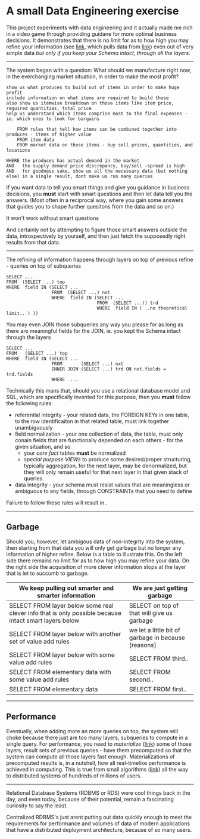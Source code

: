 # A small Data Engineering exercise

This project experiments with data engineering and it actually made me rich in a video game through providing guidane for more optimal business decisions. It demonstrates that there is no limit for as to how high you may refine your information (see [link](https://github.com/anzo-p/eve-in-oracle/blob/b4f763331b5972e0729519fbf1f61944ca6f4b55/4_reports/materials.sql#L236), which pulls data from [link](https://github.com/anzo-p/eve-in-oracle/blob/b4f763331b5972e0729519fbf1f61944ca6f4b55/1_create/7_create_view.sql#L70)) even out of very simple data *but only if you keep your Schema intact, through all the layers*.

---

The system began with a question: What should we manufacture right now, in the everchanging market situation, in order to make the most profit?

```
show us what produces to build out of items in order to make huge profit
include information on what items are required to build those
also show us itemwise breakdown on those items like item price, required quantities, total price
help us understand which items comprise most to the final expenses - ie. which ones to look for bargains

    FROM rules that tell how items can be combined together into produces - items of higher value
    FROM item data
    FROM market data on those items - buy sell prices, quantities, and locations

WHERE the produces has actual demand in the market
AND   the supply demand price discrepancy, buy/sell -spread is high
AND   for goodness sake, show us all the necessary data (but nothing else) in a single result, dont make us run many queries
```

If you want data to tell you smart things and give you guidance in business decisions, you **must** start with smart questions and then let data tell you the answers. (Most often in a reciprocal way, where you gain some answers that guides you to shape further quesitons from the data and so on.)

It won't work without smart questions

And certainly not by attempting to figure those smart answers outside the data, introspectively by yourself, and then just fetch the supposedly right results from that data.

---

The refining of information happens through layers on top of previous refine - queries on top of subqueries

```
SELECT ...
FROM  (SELECT ...) top
WHERE  field IN (SELECT ...
                 FROM  (SELECT ...) nxt
                 WHERE  field IN (SELECT ...
                                  FROM  (SELECT ...)) trd
                                  WHERE  field IN ( ..no theoretical limit.. ) ))
```

You may even JOIN those subqueries any way you please for as long as there are meaningful fields for the JOIN, ie. you kept the Schema intact through the layers

```
SELECT ...
FROM   (SELECT ...) top
WHERE  field IN (SELECT ...
                 FROM       (SELECT ...) nxt
                 INNER JOIN (SELECT ...) trd ON nxt.fields = trd.fields
                 WHERE  ...
```

Technically this mans that, should you use a relational database model and SQL, which are specifically invented for this purpose, then you **must** follow the following rules:
- referential integrity - your related data, the FOREIGN KEYs in one table, to the row identificaiton in that related table, must link together unambiguously
- field normalization - your one collection of data, the table, must only conain fields that are functionally depended on each others - for the given situation, and so
  - your *core fact* tables **must** be normalized
  - *special purpose VIEWs* to produce some desired/proper structuring, typically aggregation, for the next layer, may be denormalized, but they will only remain useful for that next layer in that given stack of queries
- data integrity - your schema must resist values that are meaningless or ambiguous to any fields, through CONSTRAINTs that you need to define

Failure to follow these rules will result in..

---

## Garbage

Should you, however, let ambigous data of non-integrity into the system, then starting from that data you will only get garbage but no longer any information of higher refine. Below is a table to illustrate this. On the left side there remains no limit for as to how high you may refine your data. On the right side the acquisition of more clever information stops at the layer that is let to succumb to garbage.

| We keep pulling out smarter and smarter information | We are just getting garbage |
| ------------- | ----------- |
| SELECT FROM layer below some real clever info that is only possible because intact smart layers below | SELECT on top of that will give us garbage |
| SELECT FROM layer below with another set of value add rules | we let a little bit of garbage in because [reasons] |
| SELECT FROM layer below with some value add rules | SELECT FROM third.. |
| SELECT FROM elementary data with some value add rules | SELECT FROM second.. |
| SELECT FROM elementary data | SELECT FROM first.. |

---

## Performance

Eventually, when adding more an more queries on top, the system will choke because there just are too many layers, subqueries to compute in a single query. For performance, you need to *materialize* ([link](https://github.com/anzo-p/eve-in-oracle/blob/b4f763331b5972e0729519fbf1f61944ca6f4b55/1_create/7_create_view.sql)) some of those layers, result sets of previous queries - have them precomputed so that the system can compute all those layers fast enough. Materializations of precomputed results is, in a nutshell, how all real-timelike performance is achieved in computing. This is true from small algorithms ([link](https://gist.github.com/anzo-p/4d7ddc5529a05dcf9e09aa3ee746dfc7)) all the way to distributed systems of hundreds of millions of users.

---

Relational Database Systems (RDBMS or RDS) were cool things back in the day, and even today, because of their potential, remain a fascinating curiosity to say the least.

Centralized RDBMS's just arent putting out data quickly enough to meet the requirements for performance and volumes of data of modern applications that have a distributed deployment architecture, because of so many users.
